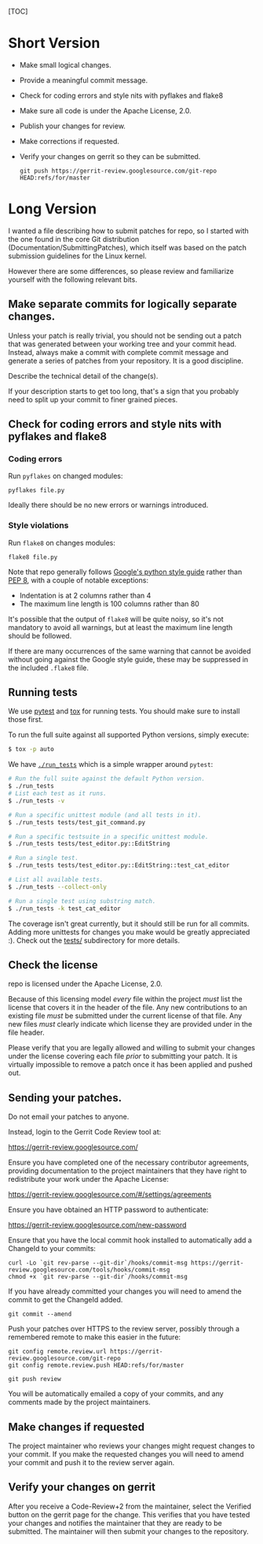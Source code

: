 [TOC]

# Short Version

 - Make small logical changes.
 - Provide a meaningful commit message.
 - Check for coding errors and style nits with pyflakes and flake8
 - Make sure all code is under the Apache License, 2.0.
 - Publish your changes for review.
 - Make corrections if requested.
 - Verify your changes on gerrit so they can be submitted.

   `git push https://gerrit-review.googlesource.com/git-repo HEAD:refs/for/master`


# Long Version

I wanted a file describing how to submit patches for repo,
so I started with the one found in the core Git distribution
(Documentation/SubmittingPatches), which itself was based on the
patch submission guidelines for the Linux kernel.

However there are some differences, so please review and familiarize
yourself with the following relevant bits.


## Make separate commits for logically separate changes.

Unless your patch is really trivial, you should not be sending
out a patch that was generated between your working tree and your
commit head.  Instead, always make a commit with complete commit
message and generate a series of patches from your repository.
It is a good discipline.

Describe the technical detail of the change(s).

If your description starts to get too long, that's a sign that you
probably need to split up your commit to finer grained pieces.


## Check for coding errors and style nits with pyflakes and flake8

### Coding errors

Run `pyflakes` on changed modules:

    pyflakes file.py

Ideally there should be no new errors or warnings introduced.

### Style violations

Run `flake8` on changes modules:

    flake8 file.py

Note that repo generally follows [Google's python style guide] rather than
[PEP 8], with a couple of notable exceptions:

* Indentation is at 2 columns rather than 4
* The maximum line length is 100 columns rather than 80

It's possible that the output of `flake8` will be quite noisy, so it's not
mandatory to avoid all warnings, but at least the maximum line length
should be followed.

If there are many occurrences of the same warning that cannot be
avoided without going against the Google style guide, these may be
suppressed in the included `.flake8` file.

[Google's python style guide]: https://google.github.io/styleguide/pyguide.html
[PEP 8]: https://www.python.org/dev/peps/pep-0008/


## Running tests

We use [pytest](https://pytest.org/) and [tox](https://tox.readthedocs.io/) for
running tests.  You should make sure to install those first.

To run the full suite against all supported Python versions, simply execute:
```sh
$ tox -p auto
```

We have [`./run_tests`](./run_tests) which is a simple wrapper around `pytest`:
```sh
# Run the full suite against the default Python version.
$ ./run_tests
# List each test as it runs.
$ ./run_tests -v

# Run a specific unittest module (and all tests in it).
$ ./run_tests tests/test_git_command.py

# Run a specific testsuite in a specific unittest module.
$ ./run_tests tests/test_editor.py::EditString

# Run a single test.
$ ./run_tests tests/test_editor.py::EditString::test_cat_editor

# List all available tests.
$ ./run_tests --collect-only

# Run a single test using substring match.
$ ./run_tests -k test_cat_editor
```

The coverage isn't great currently, but it should still be run for all commits.
Adding more unittests for changes you make would be greatly appreciated :).
Check out the [tests/](./tests/) subdirectory for more details.


## Check the license

repo is licensed under the Apache License, 2.0.

Because of this licensing model *every* file within the project
*must* list the license that covers it in the header of the file.
Any new contributions to an existing file *must* be submitted under
the current license of that file.  Any new files *must* clearly
indicate which license they are provided under in the file header.

Please verify that you are legally allowed and willing to submit your
changes under the license covering each file *prior* to submitting
your patch.  It is virtually impossible to remove a patch once it
has been applied and pushed out.


## Sending your patches.

Do not email your patches to anyone.

Instead, login to the Gerrit Code Review tool at:

  https://gerrit-review.googlesource.com/

Ensure you have completed one of the necessary contributor
agreements, providing documentation to the project maintainers that
they have right to redistribute your work under the Apache License:

  https://gerrit-review.googlesource.com/#/settings/agreements

Ensure you have obtained an HTTP password to authenticate:

  https://gerrit-review.googlesource.com/new-password

Ensure that you have the local commit hook installed to automatically
add a ChangeId to your commits:

    curl -Lo `git rev-parse --git-dir`/hooks/commit-msg https://gerrit-review.googlesource.com/tools/hooks/commit-msg
    chmod +x `git rev-parse --git-dir`/hooks/commit-msg

If you have already committed your changes you will need to amend the commit
to get the ChangeId added.

    git commit --amend

Push your patches over HTTPS to the review server, possibly through
a remembered remote to make this easier in the future:

    git config remote.review.url https://gerrit-review.googlesource.com/git-repo
    git config remote.review.push HEAD:refs/for/master

    git push review

You will be automatically emailed a copy of your commits, and any
comments made by the project maintainers.


## Make changes if requested

The project maintainer who reviews your changes might request changes to your
commit. If you make the requested changes you will need to amend your commit
and push it to the review server again.


## Verify your changes on gerrit

After you receive a Code-Review+2 from the maintainer, select the Verified
button on the gerrit page for the change. This verifies that you have tested
your changes and notifies the maintainer that they are ready to be submitted.
The maintainer will then submit your changes to the repository.
